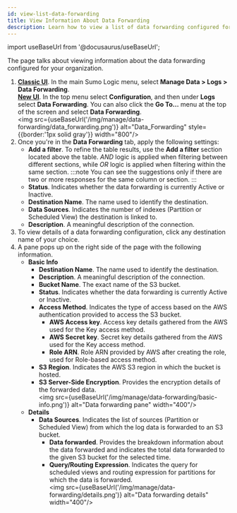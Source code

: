 ```yaml
---
id: view-list-data-forwarding
title: View Information About Data Forwarding
description: Learn how to view a list of data forwarding configured for your organization, and to view the basic info and details of data forwarding.
---
```

import useBaseUrl from '@docusaurus/useBaseUrl';

The page talks about viewing information about the data forwarding configured for your organization.

1. [**Classic UI**](/docs/get-started/sumo-logic-ui-classic). In the main Sumo Logic menu, select **Manage Data > Logs > Data Forwarding**. <br/>[**New UI**](/docs/get-started/sumo-logic-ui). In the top menu select **Configuration**, and then under **Logs** select **Data Forwarding**. You can also click the **Go To...** menu at the top of the screen and select **Data Forwarding**. <br/><img src={useBaseUrl('/img/manage/data-forwarding/data_forwarding.png')} alt="Data_Forwarding" style={{border:'1px solid gray'}} width="800"/>
1. Once you're in the **Data Forwarding** tab, apply the following settings:
    * **Add a filter**. To refine the table results, use the **Add a filter** section located above the table. *AND* logic is applied when filtering between different sections, while *OR* logic is applied when filtering within the same section.
        :::note
        You can see the suggestions only if there are two or more responses for the same column or section.
        :::
    * **Status**. Indicates whether the data forwarding is currently Active or Inactive.
    * **Destination Name**. The name used to identify the destination.
    * **Data Sources**. Indicates the number of indexes (Partition or Scheduled View) the destination is linked to.
    * **Description**. A meaningful description of the connection.
1. To view details of a data forwarding configuration, click any destination name of your choice.
1. A pane pops up on the right side of the page with the following information.
    * **Basic Info**
        * **Destination Name**. The name used to identify the destination.
        * **Description**. A meaningful description of the connection.
        * **Bucket Name**. The exact name of the S3 bucket.
        * **Status**. Indicates whether the data forwarding is currently Active or Inactive.
        * **Access Method**. Indicates the type of access based on the AWS authentication provided to access the S3 bucket.
            * **AWS Access key**. Access key details gathered from the AWS used for the Key access method.
            * **AWS Secret key**. Secret key details gathered from the AWS used for the Key access method.
            * **Role ARN**. Role ARN provided by AWS after creating the role, used for Role-based access method.
        * **S3 Region**. Indicates the AWS S3 region in which the bucket is hosted.
        * **S3 Server-Side Encryption**. Provides the encryption details of the forwarded data. <br/><img src={useBaseUrl('/img/manage/data-forwarding/basic-info.png')} alt="Data forwarding pane" width="400"/>
    * **Details**
        * **Data Sources**. Indicates the list of sources (Partition or Scheduled View) from which the log data is forwarded to an S3 bucket.
            * **Data forwarded**. Provides the breakdown information about the data forwarded and indicates the total data forwarded to the given S3 bucket for the selected time.
            * **Query/Routing Expression**. Indicates the query for scheduled views and routing expression for partitions for which the data is forwarded. <br/><img src={useBaseUrl('/img/manage/data-forwarding/details.png')} alt="Data forwarding details" width="400"/>

